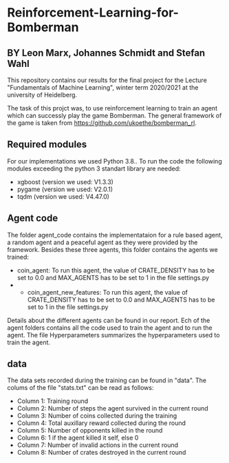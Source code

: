 # Reinforcement-Learning-for-Bomberman
## BY Leon Marx, Johannes Schmidt and Stefan Wahl

This repository contains our results for the final project for the Lecture "Fundamentals of Machine Learning", winter term 2020/2021 at the university of Heidelberg.

The task of this projct was, to use reinforcement learning to train an agent which can successly play the game Bomberman. The general framework of the game is taken from https://github.com/ukoethe/bomberman_rl.

## Required modules

For our implementations we used Python 3.8.. To run the code the following modules exceeding the python 3 standart library are needed:

* xgboost (version we used: V1.3.3)
* pygame (version we used: V2.0.1)
* tqdm (version we used: V4.47.0)

## Agent code

The folder agent_code contains the implementataion for a rule based agent, a random agent and a peaceful agent as they were provided by the framework. Besides these three agents, this folder contains the agents we trained:

* coin_agent: To run this agent, the value of CRATE_DENSITY has to be set to 0.0 and MAX_AGENTS has to be set to 1 in the file settings.py
* * coin_agent_new_features: To run this agent, the value of CRATE_DENSITY has to be set to 0.0 and MAX_AGENTS has to be set to 1 in the file settings.py

Details about the different agents can be found in our report. Ech of the agent folders contains all the code used to train the agent and to run the agent. The file Hyperparameters summarizes the hyperparameters used to train the agent.

## data
The data sets recorded during the training can be found in "data". The colums of the file "stats.txt" can be read as follows:

* Column 1: Training round
* Column 2: Number of steps the agent survived in the current round
* Column 3: Number of coins collected during the training
* Column 4: Total auxillary reward collected during the round
* Column 5: Number of opponents killed in the round
* Column 6: 1 if the agent killed it self, else 0
* Column 7: Number of invalid actions in the current round
* Column 8: Number of crates destroyed in the current round
